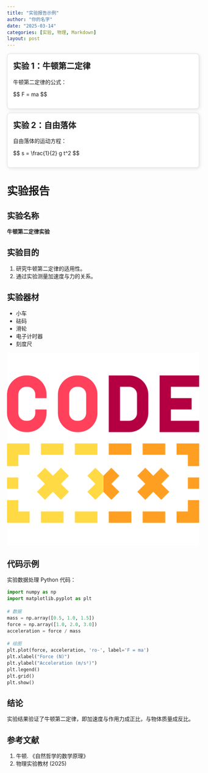 ```yaml
---
title: "实验报告示例"
author: "你的名字"
date: "2025-03-14"
categories: [实验, 物理, Markdown]
layout: post
---
```


<style>
.card {
  border: 1px solid #ddd;
  border-radius: 8px;
  padding: 15px;
  margin: 10px 0;
  box-shadow: 2px 2px 10px rgba(0, 0, 0, 0.1);
  background: #fff;
}
.card h2 {
  margin-top: 0;
  font-size: 1.5em;
}
</style>

<div class="card">
  <h2>实验 1：牛顿第二定律</h2>
  <p>牛顿第二定律的公式：</p>
  <p>$$ F = ma $$</p>
</div>

<div class="card">
  <h2>实验 2：自由落体</h2>
  <p>自由落体的运动方程：</p>
  <p>$$ s = \frac{1}{2} g t^2 $$</p>
</div>

# 实验报告

## 实验名称
**牛顿第二定律实验**

## 实验目的
1. 研究牛顿第二定律的适用性。
2. 通过实验测量加速度与力的关系。

## 实验器材
- 小车
- 砝码
- 滑轮
- 电子计时器
- 刻度尺

![test](logo.png)

## 代码示例
实验数据处理 Python 代码：

```python
import numpy as np
import matplotlib.pyplot as plt

# 数据
mass = np.array([0.5, 1.0, 1.5])
force = np.array([1.0, 2.0, 3.0])
acceleration = force / mass

# 绘图
plt.plot(force, acceleration, 'ro-', label='F = ma')
plt.xlabel("Force (N)")
plt.ylabel("Acceleration (m/s²)")
plt.legend()
plt.grid()
plt.show()
```

## 结论
实验结果验证了牛顿第二定律，即加速度与作用力成正比，与物体质量成反比。

## 参考文献
1. 牛顿. 《自然哲学的数学原理》
2. 物理实验教材 (2025)

